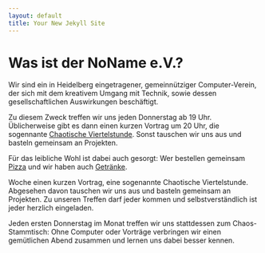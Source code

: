 ```yaml
---
layout: default
title: Your New Jekyll Site
---
```


Was ist der NoName e.V.?
===

Wir sind ein in Heidelberg eingetragener, gemeinnütziger Computer-Verein,
der sich mit dem kreativem Umgang mit Technik, sowie dessen
gesellschaftlichen Auswirkungen beschäftigt.

Zu diesem Zweck treffen wir uns jeden Donnerstag ab 19 Uhr. Üblicherweise gibt
es dann einen kurzen Vortrag um 20 Uhr, die sogennante [Chaotische
Viertelstunde](http://w.nnev.de/Chaotische_Viertelstunde). Sonst tauschen wir
uns aus und basteln gemeinsam an Projekten.


Für das leibliche Wohl ist dabei auch gesorgt: Wer bestellen gemeinsam
[Pizza](http://pizza.nnev.de/) und wir haben auch
[Getränke](http://w.nnev.de/Chaotische_Viertelstunde).

Woche einen kurzen Vortrag, eine sogenannte Chaotische Viertelstunde. Abgesehen
davon tauschen wir uns aus und basteln gemeinsam an Projekten. Zu unseren
Treffen darf jeder kommen und selbstverständlich ist jeder herzlich eingeladen.

Jeden ersten Donnerstag im Monat treffen wir uns stattdessen zum
Chaos-Stammtisch: Ohne Computer oder Vorträge verbringen wir einen gemütlichen
Abend zusammen und lernen uns dabei besser kennen.
